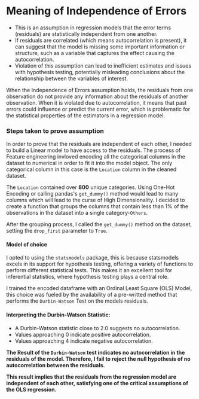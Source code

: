 # Meaning of Independence of Errors
- This is an assumption in regression models that the error terms (residuals) are statistically independent from one another.
- If residuals are correlated (which means autocorrelation is present), it can suggest that the model is missing some important information or structure, such as a variable that captures the effect causing the autocorrelation.
- Violation of this assumption can lead to inefficient estimates and issues with hypothesis testing, potentially misleading conclusions about the relationship between the variables of interest.

When the Independence of Errors assumption holds, the residuals from one observation do not provide any information about the residuals of another observation. When it is violated due to autocorrelation, it means that past errors could influence or predict the current error, which is problematic for the statistical properties of the estimators in a regression model.


### Steps taken to prove assumption
In order to prove that the residuals are independent of each other, I needed to build a Linear model to have access to the residuals.
The process of Feature engineering invloved encoding all the categorical columns in the dataset to numerical in order to fit it into the model object. The only categorical column in this case is the `Location` column in the cleaned dataset.

The `Location` contained over **800** unique categories. Using One-Hot Encoding or calling pandas's `get_dummy()` method would lead to many columns which will lead to the curse of High Dimensionality.
I decided to create a function that groups the columns that contain less than 1% of the observations in the dataset into a single category-`Others`.

After the grouping process, I called the `get_dummy()` method on the dataset, setting the `drop_first` parameter to `True`.

#### Model of choice
I opted to using the `statsmodels` package, this is because statsmodels excels in its support for hypothesis testing, offering a variety of functions to perform different statistical tests. This makes it an excellent tool for inferential statistics, where hypothesis testing plays a central role.

I trained the encoded dataframe with an Ordinal Least Square (OLS) Model, this choice was fueled by the availability of a pre-writted method that performs the `Durbin-Watson` Test on the models residuals. 


#### Interpreting the Durbin-Watson Statistic:
- A Durbin-Watson statistic close to 2.0 suggests no autocorrelation.
- Values approaching 0 indicate positive autocorrelation.
- Values approaching 4 indicate negative autocorrelation.

**The Result of the `Durbin-Watson` test indicates no autocorrelation in the residuals of the model. Therefore, I fail to reject the null hypothesis of no autocorrelation between the residuals.**

**This result implies that the residuals from the regression model are independent of each other, satisfying one of the critical assumptions of the OLS regression.**